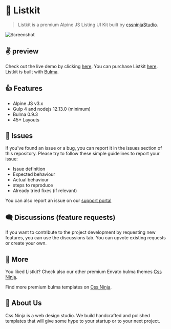 # 👋 Listkit
> Listkit is a premium Alpine JS Listing UI Kit built by [cssninjaStudio](https://cssninja.io).

![Screenshot](https://media.cssninja.io/products/listkit/product.png "Huro")

## ✌️ preview

Check out the live demo by clicking [here](https://listkit.cssninja.io). 
You can purchase Listkit [here](https://themeforest.net/item/listkit-multipurpose-alpine-js-and-bulma-listing-ui-kit/34113305). 
Listkit is built with [Bulma](https://bulma.io).

## 👍 Features

* Alpine JS v3.x
* Gulp 4 and nodejs 12.13.0 (minimum)
* Bulma 0.9.3
* 45+ Layouts

## 🍔 Issues

If you've found an issue or a bug, you can report it in the issues section of this repository. Please try to follow these simple guidelines to report your issue:

* Issue definition
* Expected behaviour
* Actual behaviour
* steps to reproduce
* Already tried fixes (if relevant)

You can also report an issue on our [support portal](https://support.csssninja.io)

## 🗨️ Discussions (feature requests)

If you want to contribute to the project development by requesting new features, you can use the discussions tab. You can upvote existing requests or create your own.

## 🎉 More

You liked Listkit? Check also our other premium Envato bulma themes [Css Ninja](https://themeforest.net/user/cssninjastudio/portfolio).

Find more premium bulma templates on [Css Ninja](https://cssninja.io/category/all).

## 🚀 About Us

Css Ninja is a web design studio. We build handcrafted and polished templates that will give some hype to your startup or to your next project.
